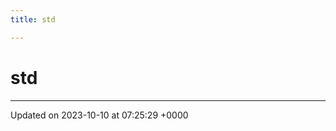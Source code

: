 ```yaml
---
title: std

---
```


# std








-------------------------------

Updated on 2023-10-10 at 07:25:29 +0000